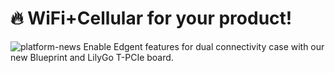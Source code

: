 # 🔥 WiFi+Cellular for your product!
![platform-news](https://github.com/blynkkk/news/assets/120122081/a16df4d9-f28b-4ebf-a490-eff8af48527e)
Enable Edgent features for dual connectivity case with our new Blueprint and LilyGo T-PCIe board. 
